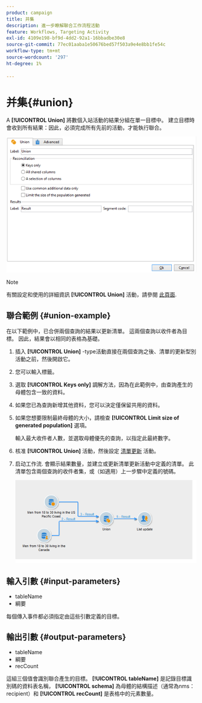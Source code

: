 ```yaml
---
product: campaign
title: 并集
description: 進一步瞭解聯合工作流程活動
feature: Workflows, Targeting Activity
exl-id: 4109e198-bf9d-4dd2-92a1-16bbadbe30e8
source-git-commit: 77ec01aaba1e50676bed57f503a9e4e8bb1fe54c
workflow-type: tm+mt
source-wordcount: '297'
ht-degree: 1%

---
```


# 并集{#union}

A **[!UICONTROL Union]** 將數個入站活動的結果分組在單一目標中。 建立目標時會收到所有結果：因此，必須完成所有先前的活動，才能執行聯合。

![](assets/s_user_segmentation_union.png)

>[!NOTE]
>
>有關設定和使用的詳細資訊 **[!UICONTROL Union]** 活動，請參閱 [此頁面](targeting-workflows.md#combining-several-targets--union-).

## 聯合範例 {#union-example}

在以下範例中，已合併兩個查詢的結果以更新清單。 這兩個查詢以收件者為目標。 因此，結果會以相同的表格為基礎。

1. 插入 **[!UICONTROL Union]** -type活動直接在兩個查詢之後、清單的更新型別活動之前，然後開啟它。
1. 您可以輸入標籤。
1. 選取 **[!UICONTROL Keys only]** 調解方法，因為在此範例中，由查詢產生的母體包含一致的資料。
1. 如果您已為查詢新增其他資料，您可以決定僅保留共用的資料。
1. 如果您想要限制最終母體的大小，請檢查 **[!UICONTROL Limit size of generated population]** 選項。

   輸入最大收件者人數，並選取母體優先的查詢，以指定此最終數字。

1. 核准 **[!UICONTROL Union]** 活動，然後設定 [清單更新](list-update.md) 活動。
1. 启动工作流. 會顯示結果數量，並建立或更新清單更新活動中定義的清單。 此清單包含兩個查詢的收件者集，或（如適用）上一步驟中定義的號碼。

   ![](assets/union_example.png)

## 輸入引數 {#input-parameters}

* tableName
* 綱要

每個傳入事件都必須指定由這些引數定義的目標。

## 輸出引數 {#output-parameters}

* tableName
* 綱要
* recCount

這組三個值會識別聯合產生的目標。 **[!UICONTROL tableName]** 是記錄目標識別碼的資料表名稱， **[!UICONTROL schema]** 為母體的結構描述（通常為nms：recipient）和 **[!UICONTROL recCount]** 是表格中的元素數量。
